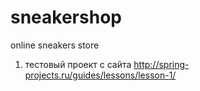 # sneakershop
online sneakers store

1) тестовый проект с сайта http://spring-projects.ru/guides/lessons/lesson-1/